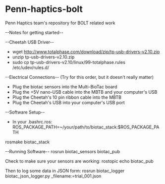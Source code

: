 Penn-haptics-bolt
=================

Penn Haptics team's repository for BOLT related work


--Notes for getting started--

--Cheetah USB Driver--
- wget http://www.totalphase.com/download/zip/tp-usb-drivers-v2.10.zip
- unzip tp-usb-drivers-v2.10.zip
- sudo cp tp-usb-drivers-v2.10/linux/99-totalphase.rules /etc/udev/rules.d/

--Electrical Connections--
(Try for this order, but it doesn't really matter)
- Plug the biotac sensors into the Multi-BioTac board
- Plug the +5V nano-USB cable into the MBTB and your computer's USB
- Plug the Cheetah's 10 pin ribbon cable into the MBTB
- Plug the Cheetah's USB into your computer's USB port

--Software Setup--
- In your .bashrc.ros:
ROS_PACKAGE_PATH=~/your/path/to/biotac_stack:$ROS_PACKAGE_PATH

rosmake biotac_stack

--Running Software--
rosrun biotac_sensors biotac_pub

Check to make sure your sensors are working:
rostopic echo biotac_pub

Then to log some data in JSON form:
rosrun biotac_logger biotac_json_logger.py _filename:=trial_001.json
